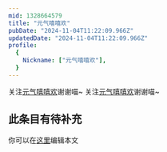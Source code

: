 ```yaml
---
mid: 1328664579
title: "元气嘻嘻欢"
pubDate: "2024-11-04T11:22:09.966Z"
updatedDate: "2024-11-04T11:22:09.966Z"
profile:
  {
    Nickname: ["元气嘻嘻欢"],
  }
---
```


关注[元气嘻嘻欢](https://space.bilibili.com/1328664579)谢谢喵~ 关注[元气嘻嘻欢](https://space.bilibili.com/1328664579)谢谢喵~

## 此条目有待补充
你可以在[这里](https://github.com/Yuhanawa/VTuber.ICU-Content/edit/master/v/元气嘻嘻欢/index.md)编辑本文
